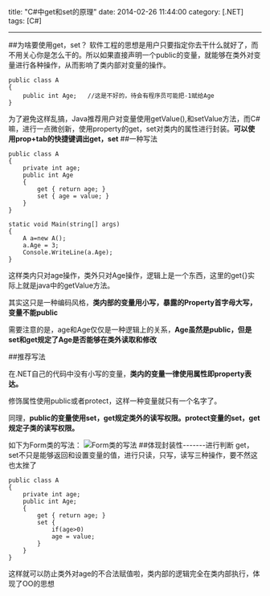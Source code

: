 title: "C#中get和set的原理"
date: 2014-02-26 11:44:00
category: [.NET]
tags: [C#]

---
##为啥要使用get，set？
软件工程的思想是用户只要指定你去干什么就好了，而不用关心你是怎么干的。所以如果直接声明一个public的变量，就能够在类外对变量进行各种操作，从而影响了类内部对变量的操作。
```
public class A
{
    public int Age;   //这是不好的，待会有程序员可能把-1赋给Age
}
```
为了避免这样乱搞，Java推荐用户对变量使用getValue(),和setValue方法，而C#嘛，进行一点微创新，使用property的get，set对类内的属性进行封装。**可以使用prop+tab的快捷键调出get，set**
##一种写法
```
public class A
{
    private int age;
    public int Age
    {
        get { return age; }
        set { age = value; }
    }
}
        
static void Main(string[] args)
{
    A a=new A();
    a.Age = 3;
    Console.WriteLine(a.Age);
}
```
这样类内只对age操作，类外只对Age操作，逻辑上是一个东西，这里的get{}实际上就是java中的getValue方法。

其实这只是一种编码风格，**类内部的变量用小写，暴露的Property首字母大写，变量不能public**

需要注意的是，age和Age仅仅是一种逻辑上的关系，**Age虽然是public，但是set和get规定了Age是否能够在类外读取和修改**

##推荐写法

在.NET自己的代码中没有小写的变量，**类内的变量一律使用属性即property表达。**

修饰属性使用public或者protect，这样一种变量就只有一个名字了。

同理，**public的变量使用set，get规定类外的读写权限。protect变量的set，get规定子类的读写权限。**

如下为Form类的写法：
![Form类的写法](http://ww4.sinaimg.cn/mw690/4c2edcb7jw1eqa9861zk5j20jr09iq45.jpg)
##体现封装性-------进行判断
get，set不只是能够返回和设置变量的值，进行只读，只写，读写三种操作，要不然这也太挫了
```
public class A
{ 
    private int age;
    public int Age;
    {
        get { return age; }
        set { 
            if(age>0)
            age = value; 
        }
    }
}
```
这样就可以防止类外对age的不合法赋值啦，类内部的逻辑完全在类内部执行，体现了OO的思想